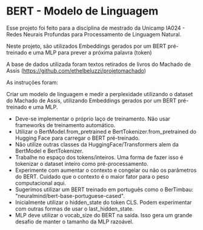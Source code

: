 # BERT - Modelo de Linguagem

Esse projeto foi feito para a disciplina de mestrado da Unicamp IA024 - Redes Neurais Profundas para Processamento de Linguagem Natural.

Neste projeto, são utilizados Embeddings gerados por um BERT pré-treinado e uma MLP para prever a próxima palavra (token)

A base de dados utilizada foram textos retirados de livros do Machado de Assis (https://github.com/ethelbeluzzi/projetomachado)

As instruções foram:

Criar um modelo de linguagem e medir a perplexidade utilizando o dataset do Machado de Assis, utilizando Embeddings gerados por um BERT pré-treinado e uma MLP.

- Deve-se implementar o próprio laço de treinamento. Não usar frameworks de treinamento automático.
- Utilizar o BertModel.from_pretrained e BertTokenizer.from_pretrained do Hugging Face para carregar o BERT pré-treinado.
- Não utilize outras classes da HuggingFace/Transformers alem da BertModel e BertTokenizer.
- Trabalhe no espaço dos tokens/inteiros. Uma forma de fazer isso é tokenizar o dataset inteiro como pré-processamento.
- Experimente com aumentar o contexto e congelar ou não os parâmetros do BERT. Cuidado que o contexto é o maior fator para o peso computacional aqui.
- Sugerimos utilizar um BERT treinado em português como o BerTimbau: "neuralmind/bert-base-portuguese-cased".
- Inicialmente utilizar o hidden_state do token CLS. Podem experimentar com outras formas de usar o last_hidden_state.
- MLP deve utilizar o vocab_size do BERT na saída. Isso gera um grande desafio de manter o tamanho da MLP razoável.
